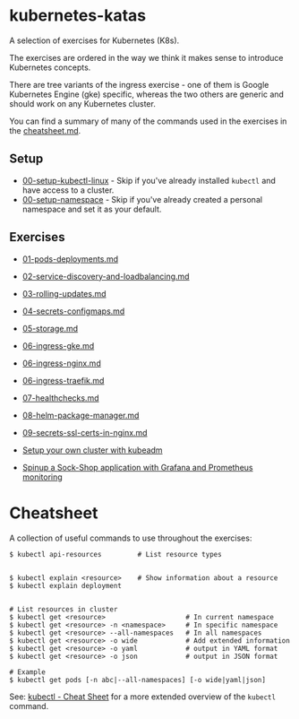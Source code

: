 # kubernetes-katas

A selection of exercises for Kubernetes (K8s).

The exercises are ordered in the way we think it makes sense to introduce
Kubernetes concepts.


There are tree variants of the ingress exercise - one of
them is Google Kubernetes Engine (gke) specific, whereas the two others are
generic and should work on any Kubernetes cluster.

You can find a summary of many of the commands used in the exercises in the
[cheatsheet.md](cheatsheet.md).

## Setup

* [00-setup-kubectl-linux](00-setup-kubectl-linux.md) -
    Skip if you've already installed `kubectl` and have access to a cluster.
* [00-setup-namespace](00-setup-namespace.md) -
    Skip if you've already created a personal namespace and set it as your default.

## Exercises

* [01-pods-deployments.md](01-pods-deployments.md)
* [02-service-discovery-and-loadbalancing.md](02-service-discovery-and-loadbalancing.md)
* [03-rolling-updates.md](03-rolling-updates.md)
* [04-secrets-configmaps.md](04-secrets-configmaps.md)
* [05-storage.md](05-storage.md)
* [06-ingress-gke.md](06-ingress-gke.md)
* [06-ingress-nginx.md](06-ingress-nginx.md)
* [06-ingress-traefik.md](06-ingress-traefik.md)
* [07-healthchecks.md](07-healthchecks.md)
* [08-helm-package-manager.md](08-helm-package-manager.md)
* [09-secrets-ssl-certs-in-nginx.md](09-secrets-ssl-certs-in-nginx.md)

* [Setup your own cluster with kubeadm](beyond-this-course-setting-up-your-own.md)
* [Spinup a Sock-Shop application with Grafana and Prometheus monitoring](sock-shop/README.md)

# Cheatsheet

A collection of useful commands to use throughout the exercises:

```shell
$ kubectl api-resources         # List resource types


$ kubectl explain <resource>    # Show information about a resource
$ kubectl explain deployment


# List resources in cluster
$ kubectl get <resource>                    # In current namespace
$ kubectl get <resource> -n <namespace>     # In specific namespace
$ kubectl get <resource> --all-namespaces   # In all namespaces
$ kubectl get <resource> -o wide            # Add extended information
$ kubectl get <resource> -o yaml            # output in YAML format
$ kubectl get <resource> -o json            # output in JSON format

# Example
$ kubectl get pods [-n abc|--all-namespaces] [-o wide|yaml|json]

```

See: [kubectl - Cheat Sheet](https://kubernetes.io/docs/reference/kubectl/cheatsheet/)
for a more extended overview of the `kubectl` command.
